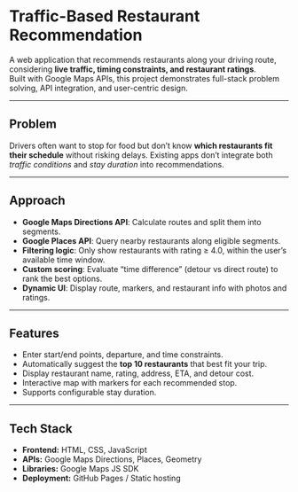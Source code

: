 # Traffic-Based Restaurant Recommendation

A web application that recommends restaurants along your driving route, considering **live traffic, timing constraints, and restaurant ratings**.  
Built with Google Maps APIs, this project demonstrates full-stack problem solving, API integration, and user-centric design.

---

## Problem
Drivers often want to stop for food but don’t know **which restaurants fit their schedule** without risking delays. Existing apps don’t integrate both *traffic conditions* and *stay duration* into recommendations.

---

## Approach
- **Google Maps Directions API**: Calculate routes and split them into segments.  
- **Google Places API**: Query nearby restaurants along eligible segments.  
- **Filtering logic**: Only show restaurants with rating ≥ 4.0, within the user’s available time window.  
- **Custom scoring**: Evaluate “time difference” (detour vs direct route) to rank the best options.  
- **Dynamic UI**: Display route, markers, and restaurant info with photos and ratings.

---

## Features
- Enter start/end points, departure, and time constraints.  
- Automatically suggest the **top 10 restaurants** that best fit your trip.  
- Display restaurant name, rating, address, ETA, and detour cost.  
- Interactive map with markers for each recommended stop.  
- Supports configurable stay duration.

---

## Tech Stack
- **Frontend:** HTML, CSS, JavaScript  
- **APIs:** Google Maps Directions, Places, Geometry  
- **Libraries:** Google Maps JS SDK  
- **Deployment:** GitHub Pages / Static hosting  

